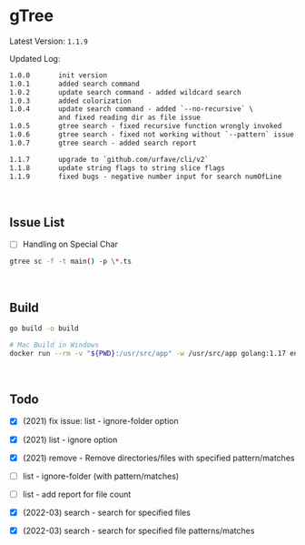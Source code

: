 # gTree

Latest Version: `1.1.9`

Updated Log:

```txt
1.0.0       init version
1.0.1       added search command
1.0.2       update search command - added wildcard search
1.0.3       added colorization
1.0.4       update search command - added `--no-recursive` \
            and fixed reading dir as file issue
1.0.5       gtree search - fixed recursive function wrongly invoked
1.0.6       gtree search - fixed not working without `--pattern` issue
1.0.7       gtree search - added search report

1.1.7       upgrade to `github.com/urfave/cli/v2`
1.1.8       update string flags to string slice flags
1.1.9       fixed bugs - negative number input for search numOfLine

```

&nbsp;

## Issue List

- [ ] Handling on Special Char

```bash
gtree sc -f -t main() -p \*.ts

```

&nbsp;

## Build

```bash
go build -o build

# Mac Build in Windows
docker run --rm -v "${PWD}:/usr/src/app" -w /usr/src/app golang:1.17 env GOOS=darwin GOARCH=amd64 go build -o build

```

&nbsp;

## Todo

- [x] (2021) fix issue: list - ignore-folder option

- [x] (2021) list - ignore option

- [x] (2021) remove - Remove directories/files with specified pattern/matches

- [ ] list - ignore-folder (with pattern/matches)

- [ ] list - add report for file count

- [x] (2022-03) search - search for specified files

- [x] (2022-03) search - search for specified file patterns/matches

&nbsp;

